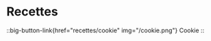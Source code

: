# Recettes

::big-button-link{href="recettes/cookie" img="/cookie.png"}
Cookie
::

<br/>
<br/>

<!--:::big-button-link{href="recettes/gateaucacao"}
Gateau au cacao
::

<br/>
<br/>

::big-button-link{href="recettes/muffinanglais"}
Muffin anglais
::

<br/>
<br/>

::big-button-link{href="recettes/pasteisdenata"}
Pasteis de nata
::

<br/>
<br/>

::big-button-link{href="recettes/crepe"}
Pâte à crêpe
::

<br/>
<br/>-->